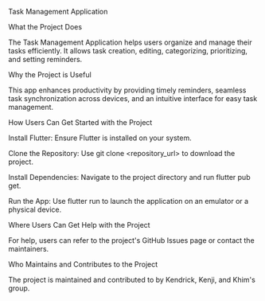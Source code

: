 Task Management Application

What the Project Does

The Task Management Application helps users organize and manage their tasks efficiently. It allows task creation, editing, categorizing, prioritizing, and setting reminders.

Why the Project is Useful

This app enhances productivity by providing timely reminders, seamless task synchronization across devices, and an intuitive interface for easy task management.

How Users Can Get Started with the Project

Install Flutter: Ensure Flutter is installed on your system.

Clone the Repository: Use git clone <repository_url> to download the project.

Install Dependencies: Navigate to the project directory and run flutter pub get.

Run the App: Use flutter run to launch the application on an emulator or a physical device.

Where Users Can Get Help with the Project

For help, users can refer to the project's GitHub Issues page or contact the maintainers.

Who Maintains and Contributes to the Project

The project is maintained and contributed to by Kendrick, Kenji, and Khim's group.

